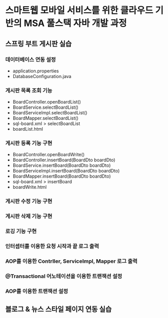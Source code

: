 # 스마트웹 모바일 서비스를 위한 클라우드 기반의 MSA 풀스택 자바 개발 과정

## 스프링 부트 게시판 실습

### 데이터베이스 연동 설정
- application.properties
- DatabaseConfiguration.java 

### 게시판 목록 조회 기능
- BoardController.openBoardList()
- BoardService.selectBoardList()
- BoardServiceImpl.selectBoardList()
- BoardMapper.selectBoardList()
- sql-board.xml > selectBoardList
- boardList.html

### 게시판 등록 기능 구현
- BoardController.openBoardWrite()
- BoardController.insertBoard(BoardDto boardDto)
- BoardService.insertBoard(BoardDto boardDto)
- BoardServiceImpl.insertBoard(BoardDto boardDto)
- BoardMapper.insertBoard(BoardDto boardDto)
- sql-board.xml > insertBoard
- boardWrite.html

### 게시판 수정 기능 구현

### 게시판 삭제 기능 구현

### 로깅 기능 구현

### 인터셉터를 이용한 요청 시작과 끝 로그 출력

### AOP를 이용한 Contrller, ServiceImpl, Mapper 로그 출력

### @Transactional 어노테이션을 이용한 트랜잭션 설정

### AOP를 이용한 트랜잭션 설정


## 블로그 & 뉴스 스타일 페이지 연동 실습